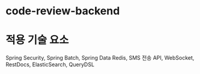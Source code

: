 # code-review-backend

# 적용 기술 요소
Spring Security,
Spring Batch,
Spring Data Redis,
SMS 전송 API,
WebSocket,
RestDocs,
ElasticSearch,
QueryDSL
